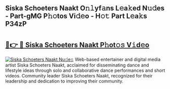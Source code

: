 ## Siska Schoeters Naakt O𝚗𝚕yf𝚊ns L𝚎a𝚔ed N𝚞𝚍es - Part-gMG P𝚑𝚘tos Vi𝚍𝚎o - H𝚘𝚝 Part L𝚎a𝚔s P34zP

# <h2><a href="http://kfanqu1.oniu.top/?m=Siska+Schoeters+Naakt">🔗👉 🔴 Siska Schoeters Naakt P𝚑ot𝚘𝚜 V𝚒d𝚎o</a></h2>

[![Siska Schoeters Naakt Nu𝚍e𝚜](https://i.imgur.com/0qMVB7G.gif)](http://kfanqu1.oniu.top/?m=Siska+Schoeters+Naakt)
Web-based entertainer and digital media artist Siska Schoeters Naakt, acclaimed for disseminating dance and lifestyle ideas through solo and collaborative dance performances and short videos. Community leader Siska Schoeters Naakt, recognized for their leadership and dedication to improving their community.  
